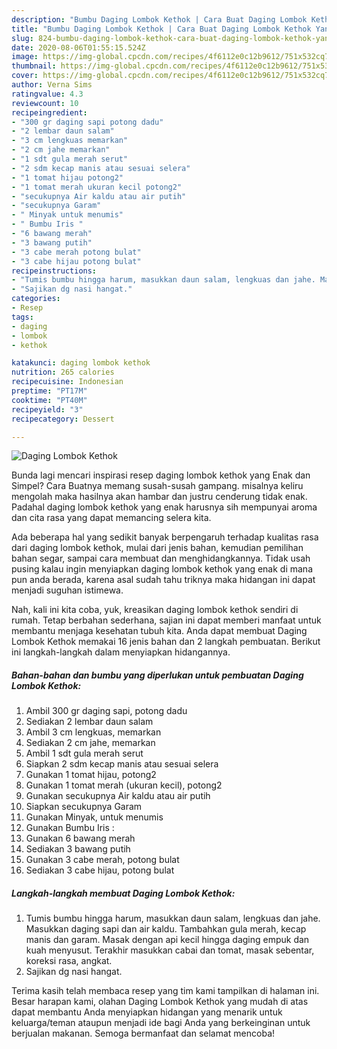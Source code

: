 ```yaml
---
description: "Bumbu Daging Lombok Kethok | Cara Buat Daging Lombok Kethok Yang Enak dan Simpel"
title: "Bumbu Daging Lombok Kethok | Cara Buat Daging Lombok Kethok Yang Enak dan Simpel"
slug: 824-bumbu-daging-lombok-kethok-cara-buat-daging-lombok-kethok-yang-enak-dan-simpel
date: 2020-08-06T01:55:15.524Z
image: https://img-global.cpcdn.com/recipes/4f6112e0c12b9612/751x532cq70/daging-lombok-kethok-foto-resep-utama.jpg
thumbnail: https://img-global.cpcdn.com/recipes/4f6112e0c12b9612/751x532cq70/daging-lombok-kethok-foto-resep-utama.jpg
cover: https://img-global.cpcdn.com/recipes/4f6112e0c12b9612/751x532cq70/daging-lombok-kethok-foto-resep-utama.jpg
author: Verna Sims
ratingvalue: 4.3
reviewcount: 10
recipeingredient:
- "300 gr daging sapi potong dadu"
- "2 lembar daun salam"
- "3 cm lengkuas memarkan"
- "2 cm jahe memarkan"
- "1 sdt gula merah serut"
- "2 sdm kecap manis atau sesuai selera"
- "1 tomat hijau potong2"
- "1 tomat merah ukuran kecil potong2"
- "secukupnya Air kaldu atau air putih"
- "secukupnya Garam"
- " Minyak untuk menumis"
- " Bumbu Iris "
- "6 bawang merah"
- "3 bawang putih"
- "3 cabe merah potong bulat"
- "3 cabe hijau potong bulat"
recipeinstructions:
- "Tumis bumbu hingga harum, masukkan daun salam, lengkuas dan jahe. Masukkan daging sapi dan air kaldu. Tambahkan gula merah, kecap manis dan garam. Masak dengan api kecil hingga daging empuk dan kuah menyusut. Terakhir masukkan cabai dan tomat, masak sebentar, koreksi rasa, angkat."
- "Sajikan dg nasi hangat."
categories:
- Resep
tags:
- daging
- lombok
- kethok

katakunci: daging lombok kethok 
nutrition: 265 calories
recipecuisine: Indonesian
preptime: "PT17M"
cooktime: "PT40M"
recipeyield: "3"
recipecategory: Dessert

---
```



![Daging Lombok Kethok](https://img-global.cpcdn.com/recipes/4f6112e0c12b9612/751x532cq70/daging-lombok-kethok-foto-resep-utama.jpg)

Bunda lagi mencari inspirasi resep daging lombok kethok yang Enak dan Simpel? Cara Buatnya memang susah-susah gampang. misalnya keliru mengolah maka hasilnya akan hambar dan justru cenderung tidak enak. Padahal daging lombok kethok yang enak harusnya sih mempunyai aroma dan cita rasa yang dapat memancing selera kita.

Ada beberapa hal yang sedikit banyak berpengaruh terhadap kualitas rasa dari daging lombok kethok, mulai dari jenis bahan, kemudian pemilihan bahan segar, sampai cara membuat dan menghidangkannya. Tidak usah pusing kalau ingin menyiapkan daging lombok kethok yang enak di mana pun anda berada, karena asal sudah tahu triknya maka hidangan ini dapat menjadi suguhan istimewa.




Nah, kali ini kita coba, yuk, kreasikan daging lombok kethok sendiri di rumah. Tetap berbahan sederhana, sajian ini dapat memberi manfaat untuk membantu menjaga kesehatan tubuh kita. Anda dapat membuat Daging Lombok Kethok memakai 16 jenis bahan dan 2 langkah pembuatan. Berikut ini langkah-langkah dalam menyiapkan hidangannya.

<!--inarticleads1-->

##### Bahan-bahan dan bumbu yang diperlukan untuk pembuatan Daging Lombok Kethok:

1. Ambil 300 gr daging sapi, potong dadu
1. Sediakan 2 lembar daun salam
1. Ambil 3 cm lengkuas, memarkan
1. Sediakan 2 cm jahe, memarkan
1. Ambil 1 sdt gula merah serut
1. Siapkan 2 sdm kecap manis atau sesuai selera
1. Gunakan 1 tomat hijau, potong2
1. Gunakan 1 tomat merah (ukuran kecil), potong2
1. Gunakan secukupnya Air kaldu atau air putih
1. Siapkan secukupnya Garam
1. Gunakan  Minyak, untuk menumis
1. Gunakan  Bumbu Iris :
1. Gunakan 6 bawang merah
1. Sediakan 3 bawang putih
1. Gunakan 3 cabe merah, potong bulat
1. Sediakan 3 cabe hijau, potong bulat




<!--inarticleads2-->

##### Langkah-langkah membuat Daging Lombok Kethok:

1. Tumis bumbu hingga harum, masukkan daun salam, lengkuas dan jahe. Masukkan daging sapi dan air kaldu. Tambahkan gula merah, kecap manis dan garam. Masak dengan api kecil hingga daging empuk dan kuah menyusut. Terakhir masukkan cabai dan tomat, masak sebentar, koreksi rasa, angkat.
1. Sajikan dg nasi hangat.




Terima kasih telah membaca resep yang tim kami tampilkan di halaman ini. Besar harapan kami, olahan Daging Lombok Kethok yang mudah di atas dapat membantu Anda menyiapkan hidangan yang menarik untuk keluarga/teman ataupun menjadi ide bagi Anda yang berkeinginan untuk berjualan makanan. Semoga bermanfaat dan selamat mencoba!
